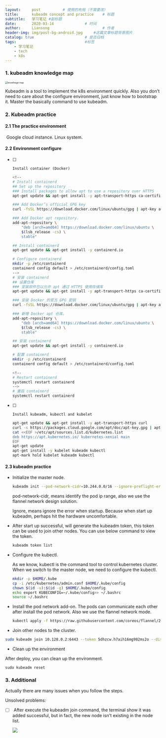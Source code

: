 ```yaml
---
layout:     post   		  # 使用的布局（不需要改）
title:      kubeadm concept and practice    # 标题
subtitle:   学习笔记 #副标题
date:       2020-03-14 				# 时间
author:     Liansong 						# 作者
header-img: img/post-bg-android.jpg 	#这篇文章标题背景图片
catalog: true 						# 是否归档
tags:								#标签
    - 学习笔记
    - tech
    - k8s
---
```


### 1. kubeadm knowledge map



<img src="https://tva1.sinaimg.cn/large/00831rSTgy1gctptvfodzj318m0min0y.jpg" alt="knowleage map" style="zoom:50%;" />



Kubeadm is a tool to implement the k8s environment quickly. Also you don't need to care about the configure environment, just know how to bootstrap it.  Master the basically command to use kubeadm.



### 2. Kubeadm practice

#### 2.1 The practice environment

​		Google cloud instance.  Linux system.

#### 2.2 Environment configure

- [ ]     Install container (Docker)

  ```bash
  <!--
  # Install containerd
  ## Set up the repository
  ### Install packages to allow apt to use a repository over HTTPS
  apt-get update && apt-get install -y apt-transport-https ca-certificates curl software-properties-common
  
  ### Add Docker’s official GPG key
  curl -fsSL https://download.docker.com/linux/ubuntu/gpg | apt-key add -
  
  ### Add Docker apt repository.
  add-apt-repository \
      "deb [arch=amd64] https://download.docker.com/linux/ubuntu \
      $(lsb_release -cs) \
      stable"
  
  ## Install containerd
  apt-get update && apt-get install -y containerd.io
  
  # Configure containerd
  mkdir -p /etc/containerd
  containerd config default > /etc/containerd/config.toml
  -->
  # 安装 containerd
  ## 设置仓库
  ### 安装软件包以允许 apt 通过 HTTPS 使用存储库
  apt-get update && apt-get install -y apt-transport-https ca-certificates curl software-properties-common
  
  ### 安装 Docker 的官方 GPG 密钥
  curl -fsSL https://download.docker.com/linux/ubuntu/gpg | apt-key add -
  
  ### 新增 Docker apt 仓库。
  add-apt-repository \
      "deb [arch=amd64] https://download.docker.com/linux/ubuntu \
      $(lsb_release -cs) \
      stable"
  
  ## 安装 containerd
  apt-get update && apt-get install -y containerd.io
  
  # 配置 containerd
  mkdir -p /etc/containerd
  containerd config default > /etc/containerd/config.toml
  
  <!--
  # Restart containerd
  systemctl restart containerd
  -->
  # 重启 containerd
  systemctl restart containerd
  ```

- [ ]     Install kubeadm, kubectl and kubelet

  ```bash
  apt-get update && apt-get install -y apt-transport-https curl
  curl -s https://packages.cloud.google.com/apt/doc/apt-key.gpg | apt-key add -
  cat <<EOF >/etc/apt/sources.list.d/kubernetes.list
  deb https://apt.kubernetes.io/ kubernetes-xenial main
  EOF
  apt-get update
  apt-get install -y kubelet kubeadm kubectl
  apt-mark hold kubelet kubeadm kubectl
  ```

#### 2.3 kubeadm practice

- Initialize the master node.

  ```bash
  kubeadm init --pod-network-cidr=10.244.0.0/16 --ignore-preflight-errors=all
  ```

  pod-network-cidr, means identify the pod ip range, also we use the flannel network design solution.

  Ignore, means ignore the error when startup. Because when start up kubeadm, perhaps hit the hardware uncomfortable. 



- After start up successful, will generate the kubeadm token, this token can be used to join other nodes. You can use below command to view the token.

  ```bash
  kubeadm token list
  ```



- Configure the kubectl.

  As we know, kubectl is the command tool to control kubernetes cluster. When we switch to the master node, we need to configure the kubectl.

  ```bash
  mkdir -p $HOME/.kube
  cp -i /etc/kubernetes/admin.conf $HOME/.kube/config
  chown $(id -u):$(id -g) $HOME/.kube/config
  echo export KUBECONFIG=~/.kube/config>> ~/.bashrc
  source ~/.bashrc
  ```



- Install the pod network add-on. The pods can communicate each other after install the pod network. Also we use the flannel network mode.

  ```bash
  kubectl apply -f https://raw.githubusercontent.com/coreos/flannel/2140ac876ef134e0ed5af15c65e414cf26827915/Documentation/kube-flannel.yml
  ```

  

-  Join other nodes to the cluster.

  ```bash
  sudo kubeadm join 10.128.0.2:6443 --token 5dhzcw.h7aih16mg982ms2o --discovery-token-ca-cert-hash sha256:e9e6843a6ae6fc5fb8acb9f116bc58d1c1e0f30d1da9bfe3bf151319c3788d57 --ignore-preflight-errors=all
  ```



-  Clean up the environment

  After deploy, you can clean up the environment. 

  ```
  sudo kubeadm reset
  ```




### 3. Additional

Actually there are many issues when you follow the steps.

Unsolved problems:

- [ ] ​	After execute the kubeadm join command, the terminal show it was added successful, but in fact, the new node isn't existing in the node list.

  ![](https://tva1.sinaimg.cn/large/00831rSTgy1gctpsng90mj326w0t6gx6.jpg)
  
  

